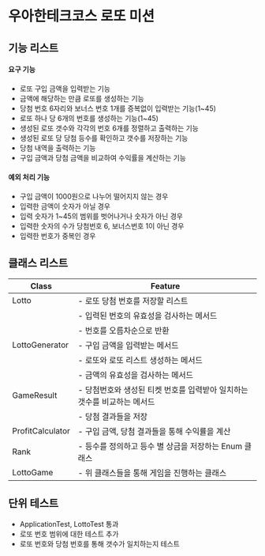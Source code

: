 # 우아한테크코스 로또 미션 

## 기능 리스트

#### 요구 기능
- 로또 구입 금액을 입력받는 기능
- 금액에 해당하는 만큼 로또를 생성하는 기능
- 당첨 번호 6자리와 보너스 번호 1개를 증복없이 입력받는 기능(1~45)
- 로또 하나 당 6개의 번호를 생성하는 기능(1~45)
- 생성된 로또 갯수와 각각의 번호 6개를 정렬하고 출력하는 기능
- 생성된 로또 당 당첨 등수를 확인하고 갯수를 저장하는 기능
- 당첨 내역을 출력하는 기능
- 구입 금액과 당첨 금액을 비교하여 수익률을 계산하는 기능

#### 예외 처리 기능
- 구입 금액이 1000원으로 나누어 떨어지지 않는 경우
- 입력한 금액이 숫자가 아닐 경우
- 입력 숫자가 1~45의 범위를 벗어나거나 숫자가 아닌 경우
- 입력한 숫자의 수가 당첨번호 6, 보너스번호 1이 아닌 경우
- 입력한 번호가 중복인 경우

## 클래스 리스트

| Class            | Feature                                   |
|------------------|-------------------------------------------|
| Lotto            | - 로또 당첨 번호를 저장할 리스트                       |
|                  | - 입력된 번호의 유효성을 검사하는 메서드                   |
|                  | - 번호를 오름차순으로 반환                           |
| LottoGenerator   | - 구입 금액을 입력받는 메서드                         |
|                  | - 로또와 로또 리스트 생성하는 메서드                     |
|                  | - 금액의 유효성을 검사하는 메서드                       |
| GameResult       | - 당첨번호와 생성된 티켓 번호를 입력받아 일치하는 갯수를 비교하는 메서드 |
|                  | - 당첨 결과들을 저장                              |
| ProfitCalculator | - 구입 금액, 당첨 결과들을 통해 수익률을 계산               |
| Rank             | - 등수를 정의하고 등수 별 상금을 저장하는 Enum 클래스         |
| LottoGame        | - 위 클래스들을 통해 게임을 진행하는 클래스                 |

## 단위 테스트
- ApplicationTest, LottoTest 통과
- 로또 번호 범위에 대한 테스트 추가
- 로또 번호와 당첨 번호를 통해 갯수가 일치하는지 테스트